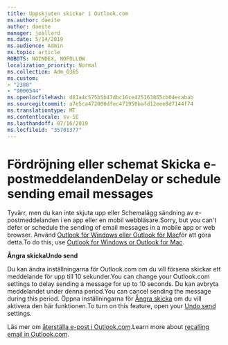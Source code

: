 ```yaml
---
title: Uppskjuten skickar i Outlook.com
ms.author: daeite
author: daeite
manager: joallard
ms.date: 5/14/2019
ms.audience: Admin
ms.topic: article
ROBOTS: NOINDEX, NOFOLLOW
localization_priority: Normal
ms.collection: Adm_O365
ms.custom:
- "2380"
- "9000544"
ms.openlocfilehash: d81a4c575b5b47dbc16ce425163865cb04ecabab
ms.sourcegitcommit: a7e5ca472000dfec471950bafd12eee8d7144f74
ms.translationtype: MT
ms.contentlocale: sv-SE
ms.lasthandoff: 07/16/2019
ms.locfileid: "35701377"
---
```

# <a name="delay-or-schedule-sending-email-messages"></a><span data-ttu-id="b33f3-102">Fördröjning eller schemat Skicka e-postmeddelanden</span><span class="sxs-lookup"><span data-stu-id="b33f3-102">Delay or schedule sending email messages</span></span>

<span data-ttu-id="b33f3-103">Tyvärr, men du kan inte skjuta upp eller Schemalägg sändning av e-postmeddelanden i en app eller en mobil webbläsare.</span><span class="sxs-lookup"><span data-stu-id="b33f3-103">Sorry, but you can't defer or schedule the sending of email messages in a mobile app or web browser.</span></span> <span data-ttu-id="b33f3-104">Använd [Outlook för Windows eller Outlook för Mac](https://products.office.com/outlook/email-and-calendar-software-microsoft-outlook)för att göra detta.</span><span class="sxs-lookup"><span data-stu-id="b33f3-104">To do this, use [Outlook for Windows or Outlook for Mac](https://products.office.com/outlook/email-and-calendar-software-microsoft-outlook).</span></span>

<span data-ttu-id="b33f3-105">**Ångra skicka**</span><span class="sxs-lookup"><span data-stu-id="b33f3-105">**Undo send**</span></span>

<span data-ttu-id="b33f3-106">Du kan ändra inställningarna för Outlook.com om du vill försena skickar ett meddelande för upp till 10 sekunder.</span><span class="sxs-lookup"><span data-stu-id="b33f3-106">You can change your Outlook.com settings to delay sending a message for up to 10 seconds.</span></span> <span data-ttu-id="b33f3-107">Du kan avbryta meddelandet under denna period.</span><span class="sxs-lookup"><span data-stu-id="b33f3-107">You can cancel sending the message during this period.</span></span> <span data-ttu-id="b33f3-108">Öppna inställningarna för [Ångra skicka](https://outlook.live.com/mail/options/mail/messageContent/undoSend) om du vill aktivera den här funktionen.</span><span class="sxs-lookup"><span data-stu-id="b33f3-108">To turn on this feature, open your [Undo send](https://outlook.live.com/mail/options/mail/messageContent/undoSend) settings.</span></span>

<span data-ttu-id="b33f3-109">Läs mer om [återställa e-post i Outlook.com](https://support.office.com/article/c069ddde-5282-4085-8f4c-d7b133324f8a?wt.mc_id=Office_Outlook_com_Alchemy).</span><span class="sxs-lookup"><span data-stu-id="b33f3-109">Learn more about [recalling email in Outlook.com](https://support.office.com/article/c069ddde-5282-4085-8f4c-d7b133324f8a?wt.mc_id=Office_Outlook_com_Alchemy).</span></span>